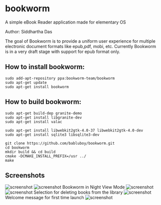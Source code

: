 # bookworm
A simple eBook Reader application made for elementary OS

Author: Siddhartha Das

The goal of Bookworm is to provide a uniform user experience for multiple electronic document formats like epub,pdf, mobi, etc. Currently Bookworm is in a very draft stage with support for epub format only.

## How to install bookworm:

```shell
sudo add-apt-repository ppa:bookworm-team/bookworm
sudo apt-get update
sudo apt-get install bookworm
```

## How to build bookworm:

```shell
sudo apt-get build-dep granite-demo 
sudo apt-get install libgranite-dev
sudo apt-get install valac

sudo apt-get install libwebkit2gtk-4.0-37 libwebkit2gtk-4.0-dev
sudo apt-get install sqlite3 libsqlite3-dev

git clone https://github.com/babluboy/bookworm.git
cd bookworm
mkdir build && cd build 
cmake -DCMAKE_INSTALL_PREFIX=/usr ../
make
```
## Screenshots

![screenshot](https://github.com/babluboy/bookworm/blob/master/screenshots/BookwormLibraryView.jpeg)
![screenshot](https://github.com/babluboy/bookworm/blob/master/screenshots/BookwormReadingView.jpeg)
Bookworm in Night View Mode
![screenshot](https://github.com/babluboy/bookworm/blob/master/screenshots/BookwormNightLibraryView.jpeg)
![screenshot](https://github.com/babluboy/bookworm/blob/master/screenshots/BookwormNightReadingView.jpeg)
Selection for deleting books from the library
![screenshot](https://github.com/babluboy/bookworm/blob/master/screenshots/BookwormBookSelection.jpeg)
Welcome message for first time launch
![screenshot](https://github.com/babluboy/bookworm/blob/master/screenshots/BookwormWelcomeScreen.jpeg)
